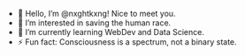 - 👋 Hello, I’m @nxghtkxng! Nice to meet you.
- 👀 I’m interested in saving the human race.
- 🌱 I’m currently learning WebDev and Data Science. 
- ⚡ Fun fact: Consciousness is a spectrum, not a binary state.
<!---
nxghtkxng/nxghtkxng is a ✨ special ✨ repository because its `README.md` (this file) appears on your GitHub profile.
You can click the Preview link to take a look at your changes.
--->
